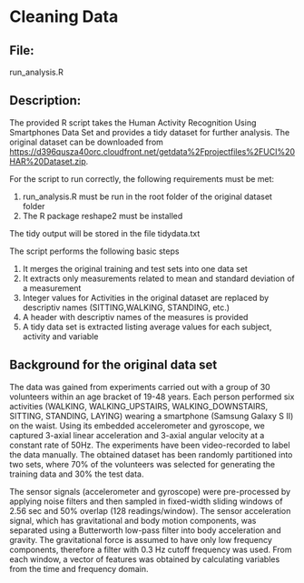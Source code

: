 

# Cleaning Data

## File: 
run_analysis.R

## Description: 
The provided R script takes the Human Activity Recognition Using Smartphones Data Set and provides a tidy dataset for further analysis.
The original dataset can be downloaded from https://d396qusza40orc.cloudfront.net/getdata%2Fprojectfiles%2FUCI%20HAR%20Dataset.zip.

For the script to run correctly, the following requirements must be met:

1. run_analysis.R must be run in the root folder of the original dataset folder
2. The R package reshape2 must be installed

The tidy output will be stored in the file tidydata.txt


The script performs the following basic steps

1. It merges the original training and test sets into one data set
2. It extracts only measurements related to mean and standard deviation of a measurement
3. Integer values for Activities in the original dataset are replaced by descriptiv names (SITTING,WALKING, STANDING, etc.) 
4. A header with descriptiv names of the measures is provided
5. A tidy data set is extracted listing average values for each subject, activity and variable



## Background for the original data set

The data was gained from experiments carried out with a group of 30 volunteers within an age bracket of 19-48 years. Each person performed six activities (WALKING, WALKING_UPSTAIRS, WALKING_DOWNSTAIRS, SITTING, STANDING, LAYING) wearing a smartphone (Samsung Galaxy S II) on the waist. Using its embedded accelerometer and gyroscope, we captured 3-axial linear acceleration and 3-axial angular velocity at a constant rate of 50Hz. The experiments have been video-recorded to label the data manually. The obtained dataset has been randomly partitioned into two sets, where 70% of the volunteers was selected for generating the training data and 30% the test data. 

The sensor signals (accelerometer and gyroscope) were pre-processed by applying noise filters and then sampled in fixed-width sliding windows of 2.56 sec and 50% overlap (128 readings/window). The sensor acceleration signal, which has gravitational and body motion components, was separated using a Butterworth low-pass filter into body acceleration and gravity. The gravitational force is assumed to have only low frequency components, therefore a filter with 0.3 Hz cutoff frequency was used. From each window, a vector of features was obtained by calculating variables from the time and frequency domain.


